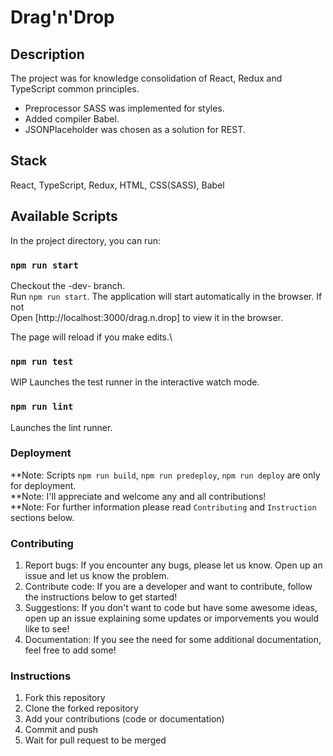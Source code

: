 # Drag'n'Drop

## Description

The project was for knowledge consolidation of React, Redux and TypeScript common principles.

- Preprocessor SASS was implemented for styles.
- Added compiler Babel.
- JSONPlaceholder was chosen as a solution for REST.

## Stack

React, TypeScript, Redux, HTML, CSS(SASS), Babel

## Available Scripts

In the project directory, you can run:

### `npm run start`

Checkout the -dev- branch.\
Run `npm run start`. The application will start automatically in the browser. If not\
Open [http://localhost:3000/drag.n.drop] to view it in the browser.

The page will reload if you make edits.\

### `npm run test`

WIP
Launches the test runner in the interactive watch mode.

### `npm run lint`

Launches the lint runner.

### Deployment

**Note: Scripts `npm run build`, `npm run predeploy`, `npm run deploy` are only for deployment.\
**Note: I'll appreciate and welcome any and all contributions!\
**Note: For further information please read `Contributing` and `Instruction` sections below. 

### Contributing

1. Report bugs: If you encounter any bugs, please let us know. Open up an issue and let us know the problem.
2. Contribute code: If you are a developer and want to contribute, follow the instructions below to get started!
3. Suggestions: If you don't want to code but have some awesome ideas, open up an issue explaining some updates or imporvements you would like to see!
4. Documentation: If you see the need for some additional documentation, feel free to add some!

### Instructions

1. Fork this repository
2. Clone the forked repository
3. Add your contributions (code or documentation)
4. Commit and push
5. Wait for pull request to be merged